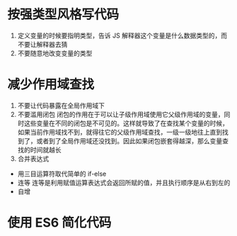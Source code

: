 # 按强类型风格写代码

1. 定义变量的时候要指明类型，告诉 JS 解释器这个变量是什么数据类型的，而不要让解释器去猜
2. 不要随意地改变变量的类型

# 减少作用域查找

1. 不要让代码暴露在全局作用域下
2. 不要滥用闭包
   闭包的作用在于可以让子级作用域使用它父级作用域的变量，同时这些变量在不同的闭包是不可见的。这样就导致了在查找某个变量的时候，如果当前作用域找不到，就得往它的父级作用域查找，一级一级地往上直到找到了，或者到了全局作用域还没找到。因此如果闭包嵌套得越深，那么变量查找的时间就越长
3. 合并表达式

- 用三目运算符取代简单的 if-else
- 连等
  连等是利用赋值运算表达式会返回所赋的值，并且执行顺序是从右到左的
- 自增

# 使用 ES6 简化代码

